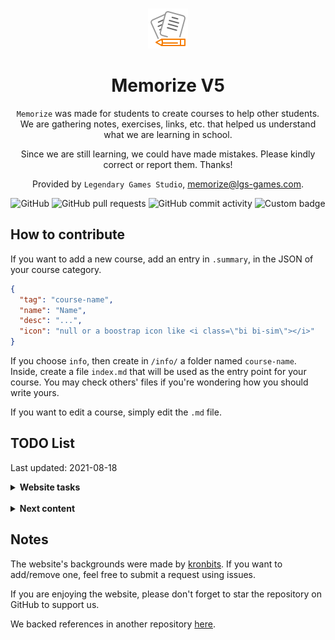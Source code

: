 <div align="center">
<br>

![icon](.github/icon64.png)

<h1>Memorize V5</h1>

`Memorize` was made for students to create courses to help other students. We are gathering notes, exercises, links, etc. that helped us understand what we are learning in school.

Since we are still learning, we could have made mistakes. Please kindly correct or report them. Thanks!

Provided by `Legendary Games Studio`, [memorize@lgs-games.com](mailto:memorize@lgs-games.com).
</div>

<div align="center">

![GitHub](https://img.shields.io/github/license/lgs-games/memorize)
![GitHub pull requests](https://img.shields.io/github/issues-pr-closed/lgs-games/memorize?color=%23a0)
![GitHub commit activity](https://img.shields.io/github/commit-activity/m/lgs-games/memorize)
![Custom badge](https://img.shields.io/endpoint?label=views&logoColor=success&url=https%3A%2F%2Fmemorize.be%2Fcounter)
</div>

## How to contribute

If you want to add a new course, add an entry in ``.summary``, in the JSON of your course category.

```json
{
  "tag": "course-name",
  "name": "Name",
  "desc": "...",
  "icon": "null or a boostrap icon like <i class=\"bi bi-sim\"></i>"
}
```

If you choose ``info``, then create in ``/info/`` a folder named `course-name`. Inside, create a file ``index.md`` that will be used as the entry point for your course. You may check others' files if you're wondering how you should write yours.

If you want to edit a course, simply edit the ``.md`` file.

## TODO List 

Last updated: 2021-08-18

<details>
<summary> <b>Website tasks</b></summary>

* [ ] add go back to #titleID instead of #linkID
* [ ] edit: show formulas
* [ ] edit: open link / show image
* [ ] replacing links like [here] by something better
* [ ] mathjax overflow
* [ ] adding ToS
* [ ] adding How To Contribute
* [ ] increase courses title length (ex: add programming)
* [ ] review all pages for SEO
* [ ] replace HTML tables by Markdown tables
* [ ] Soft wraps for everyone
</details>

<br>

<details>
<summary> <b>Next content</b></summary>

* [ ] First-order logic course
* [ ] General mathematical knowledge course
* [ ] Complete Java course (notes, javafx)
* [ ] Cybersecurity course
* [ ] Complete Bootstrap course
* [ ] Complete C course
* [ ] Complete Linux course
* [ ] Complete Network course
* [ ] Complete SQL course
</details>

## Notes

The website's backgrounds were made by [kronbits](https://kronbits.itch.io/backgrounds). If you want to add/remove one, feel free to submit a request using issues.

If you are enjoying the website, please don't forget to star the repository on GitHub to support us.

We backed references in another repository [here](https://github.com/memorize-code/memorize-references).